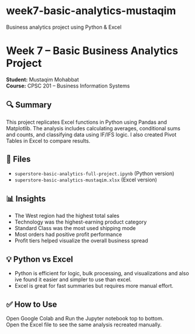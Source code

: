 # week7-basic-analytics-mustaqim
Business analytics project using Python &amp; Excel
# Week 7 – Basic Business Analytics Project

**Student:** Mustaqim Mohabbat  
**Course:** CPSC 201 – Business Information Systems

## 🔍 Summary  
This project replicates Excel functions in Python using Pandas and Matplotlib. The analysis includes calculating averages, conditional sums and counts, and classifying data using IF/IFS logic. I also created Pivot Tables in Excel to compare results.

## 📁 Files  
- `superstore-basic-analytics-full-project.ipynb` (Python version)  
- `superstore-basic-analytics-mustaqim.xlsx` (Excel version)  


## 📊 Insights  
- The West region had the highest total sales  
- Technology was the highest-earning product category  
- Standard Class was the most used shipping mode  
- Most orders had positive profit performance  
- Profit tiers helped visualize the overall business spread

## 💡 Python vs Excel  
- Python is efficient for logic, bulk processing, and visualizations and also ive found it easier and simpler to use than excel.
- Excel is great for fast summaries but requires more manual effort.

## ✅ How to Use  
Open Google Colab and Run the Jupyter notebook top to bottom.  
Open the Excel file to see the same analysis recreated manually.
